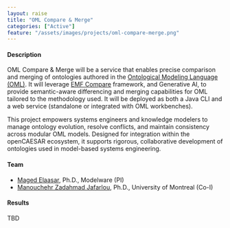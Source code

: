 ```yaml
---
layout: raise
title: "OML Compare & Merge"
categories: ["Active"]
feature: "/assets/images/projects/oml-compare-merge.png"
---
```


#### Description

OML Compare & Merge will be a service that enables precise comparison and merging of ontologies authored in the [Ontological Modeling Language (OML)](https://www.opencaesar.io/oml/). It will leverage [EMF Compare](https://eclipse.dev/emf/compare/) framework, and Generative AI, to provide semantic-aware differencing and merging capabilities for OML tailored to the methodology used. It will be deployed as both a Java CLI and a web service  (standalone or integrated with OML workbenches).

This project empowers systems engineers and knowledge modelers to manage ontology evolution, resolve conflicts, and maintain consistency across modular OML models. Designed for integration within the openCAESAR ecosystem, it supports rigorous, collaborative development of ontologies used in model-based systems engineering.


#### Team

- [Maged Elaasar](/maged-elaasar.html), Ph.D., Modelware (PI)
- [Manouchehr Zadahmad Jafarlou](https://ca.linkedin.com/in/manouchehr-zadahmad), Ph.D., University of Montreal (Co-I)

#### Results

TBD
